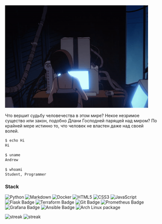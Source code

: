 ![Alt text](646c5fbd3e244b8b05048863_ezgif.com-crop.gif)

Что вершит судьбу человечества в этом мире? 
Некое незримое существо или закон, подобно Длани Господней парящей над миром?
По крайней мере истинно то, что человек не властен даже над своей волей.

```
$ echo Hi
Hi

$ uname 
Andrew

$ whoami
Student, Programmer
```
### Stack
![Python](https://img.shields.io/badge/python-3670A0?style=for-the-badge&logo=python&logoColor=ffdd54)
![Markdown](https://img.shields.io/badge/markdown-%23000000.svg?style=for-the-badge&logo=markdown&logoColor=white)
![Docker](https://img.shields.io/badge/docker-%230db7ed.svg?style=for-the-badge&logo=docker&logoColor=white)
![HTML5](https://img.shields.io/badge/html5-%23E34F26.svg?style=for-the-badge&logo=html5&logoColor=white)
![CSS3](https://img.shields.io/badge/css3-%231572B6.svg?style=for-the-badge&logo=css3&logoColor=white)
![JavaScript](https://img.shields.io/badge/javascript-%23323330.svg?style=for-the-badge&logo=javascript&logoColor=%23F7DF1E)
![Flask Badge](https://img.shields.io/badge/Flask-000?logo=flask&logoColor=fff&style=for-the-badge)
![Terraform Badge](https://img.shields.io/badge/Terraform-844FBA?logo=terraform&logoColor=fff&style=for-the-badge)
![Git Badge](https://img.shields.io/badge/Git-F05032?logo=git&logoColor=fff&style=for-the-badge)
![Prometheus Badge](https://img.shields.io/badge/Prometheus-E6522C?logo=prometheus&logoColor=fff&style=for-the-badge)
![Grafana Badge](https://img.shields.io/badge/Grafana-F46800?logo=grafana&logoColor=fff&style=for-the-badge)
![Ansible Badge](https://img.shields.io/badge/Ansible-E00?logo=ansible&logoColor=fff&style=for-the-badge)
![Arch Linux package](https://img.shields.io/archlinux/v/core/x86_64/pacman?style=for-the-badge)





![streak](https://github-contributor-stats.vercel.app/api?username=armitageee&title_color=3498db&text_color=2ecc71&icon_color=3498db&bg_color=00000000&hide_border=true&show_icons=true&include_all_commits=true&count_private=true&disable_animations=true)
![streak](https://streak-stats.demolab.com/?user=armitageee&hide_border=true&background=00000000&border=2980b9&stroke=2980b9&ring=27ae60&fire=27ae60&currStreakNum=2980b9&sideNums=2980b9&currStreakLabel=2980b9&sideLabels=2980b9&dates=2980b9)
